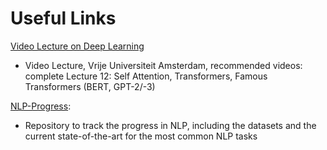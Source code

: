 # Useful Links


[Video Lecture on Deep Learning](https://www.youtube.com/channel/UCYh1zKnwzrSjrO2Ae-akfTg/videos)
- Video Lecture, Vrije Universiteit Amsterdam, recommended videos: complete Lecture 12: Self Attention, Transformers, Famous Transformers (BERT, GPT-2/-3)

[NLP-Progress](http://nlpprogress.com):
- Repository to track the progress in NLP, including the datasets and the current state-of-the-art for the most common NLP tasks

